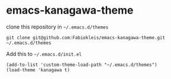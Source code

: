 # emacs-kanagawa-theme

clone this repository in `~/.emacs.d/themes`
```
git clone git@github.com:Fabiokleis/emacs-kanagawa-theme.git ~/.emacs.d/themes
```

Add this to `~/.emacs.d/init.el`
```elisp
(add-to-list 'custom-theme-load-path "~/.emacs.d/themes")
(load-theme 'kanagawa t)
```
